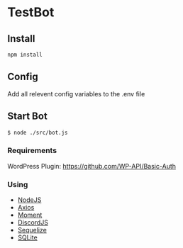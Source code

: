 # TestBot

## Install
```sh
npm install
```

## Config
Add all relevent config variables to the .env file

## Start Bot

```sh
$ node ./src/bot.js
```


### Requirements
WordPress Plugin: https://github.com/WP-API/Basic-Auth


### Using
* [NodeJS](https://nodejs.org/en/) 
* [Axios](https://axios-http.com/)
* [Moment](https://momentjs.com/docs/)
* [DiscordJS](https://discord.js.org/)
* [Sequelize](https://sequelize.org/)
* [SQLite](https://www.sqlite.org/index.html)